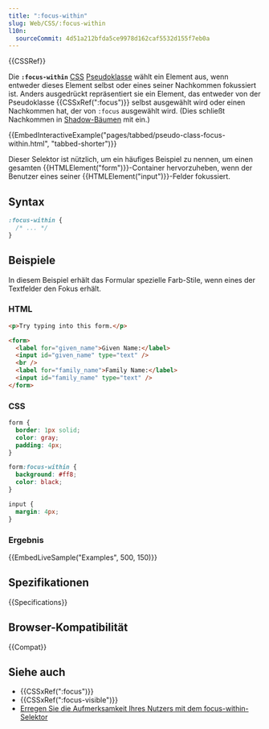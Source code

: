 ```yaml
---
title: ":focus-within"
slug: Web/CSS/:focus-within
l10n:
  sourceCommit: 4d51a212bfda5ce9978d162caf5532d155f7eb0a
---
```


{{CSSRef}}

Die **`:focus-within`** [CSS](/de/docs/Web/CSS) [Pseudoklasse](/de/docs/Web/CSS/Pseudo-classes) wählt ein Element aus, wenn entweder dieses Element selbst oder eines seiner Nachkommen fokussiert ist. Anders ausgedrückt repräsentiert sie ein Element, das entweder von der Pseudoklasse {{CSSxRef(":focus")}} selbst ausgewählt wird oder einen Nachkommen hat, der von `:focus` ausgewählt wird. (Dies schließt Nachkommen in [Shadow-Bäumen](/de/docs/Web/API/Web_components/Using_shadow_DOM) mit ein.)

{{EmbedInteractiveExample("pages/tabbed/pseudo-class-focus-within.html", "tabbed-shorter")}}

Dieser Selektor ist nützlich, um ein häufiges Beispiel zu nennen, um einen gesamten {{HTMLElement("form")}}-Container hervorzuheben, wenn der Benutzer eines seiner {{HTMLElement("input")}}-Felder fokussiert.

## Syntax

```css
:focus-within {
  /* ... */
}
```

## Beispiele

In diesem Beispiel erhält das Formular spezielle Farb-Stile, wenn eines der Textfelder den Fokus erhält.

### HTML

```html
<p>Try typing into this form.</p>

<form>
  <label for="given_name">Given Name:</label>
  <input id="given_name" type="text" />
  <br />
  <label for="family_name">Family Name:</label>
  <input id="family_name" type="text" />
</form>
```

### CSS

```css
form {
  border: 1px solid;
  color: gray;
  padding: 4px;
}

form:focus-within {
  background: #ff8;
  color: black;
}

input {
  margin: 4px;
}
```

### Ergebnis

{{EmbedLiveSample("Examples", 500, 150)}}

## Spezifikationen

{{Specifications}}

## Browser-Kompatibilität

{{Compat}}

## Siehe auch

- {{CSSxRef(":focus")}}
- {{CSSxRef(":focus-visible")}}
- [Erregen Sie die Aufmerksamkeit Ihres Nutzers mit dem focus-within-Selektor](https://dev.to/vtrpldn/grab-your-user-s-attention-with-the-focus-within-css-selector-4d4)
